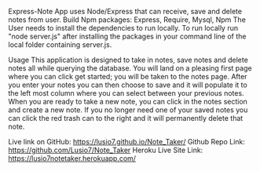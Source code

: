 Express-Note
App uses Node/Express that can receive, save and delete notes from user.
Build
Npm packages: Express, Require, Mysql, Npm  The User needs to install the dependencies to run locally. To run locally run "node server.js" after installing the packages in your command line of the local folder containing server.js.

Usage
This application is designed to take in notes, save notes and delete notes all while querying the database. You will land on a pleasing first page where you can click get started; you will be taken to the notes page. After you enter your notes you can then choose to save and it will populate it to the left most column where you can select between your previous notes. When you are ready to take a new note, you can click in the notes section and create a new note. If you no longer need one of your saved notes you can click the red trash can to the right and it will permanently delete that note.


Live link on GitHub: https://lusio7.github.io/Note_Taker/
Github Repo Link: https://github.com/Lusio7/Note_Taker
Heroku Live Site Link: https://lusio7notetaker.herokuapp.com/
